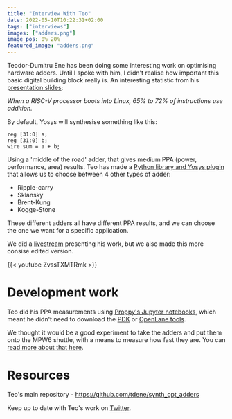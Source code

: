 ```yaml
---
title: "Interview With Teo"
date: 2022-05-10T10:22:31+02:00
tags: ["interviews"]
images: ["adders.png"]
image_pos: 0% 20%
featured_image: "adders.png"
---
```


Teodor-Dumitru Ene has been doing some interesting work on optimising hardware adders.
Until I spoke with him, I didn't realise how important this basic digital building block really is.
An interesting statistic from his [presentation slides](https://bit.ly/3MYTlCf):

*When a RISC-V processor boots into Linux, 65% to 72% of instructions use addition.*

By default, Yosys will synthesise something like this:

    reg [31:0] a;
    reg [31:0] b;
    wire sum = a + b;

Using a 'middle of the road' adder, that gives medium PPA (power, performance, area) results. 
Teo has made a [Python library and Yosys plugin](https://github.com/tdene/synth_opt_adders) that allows us to choose between 4 other types of adder:

* Ripple-carry
* Sklansky
* Brent-Kung
* Kogge-Stone

These different adders all have different PPA results, and we can choose the one we want for a specific application.

We did a [livestream](https://www.youtube.com/watch?v=P7wjB2DKAIA) presenting his work, but we also made this more consise edited version.

{{< youtube ZvssTXMTRmk >}}

# Development work

Teo did his PPA measurements using [Proppy's Jupyter notebooks](/post/asic-dev-in-the-cloud), which meant he didn't
need to download the [PDK](/terminology/pdk) or [OpenLane tools](/terminology/openlane).

We thought it would be a good experiment to take the adders and put them onto the MPW6 shuttle, with a means to measure how fast they are.
You can [read more about that here](/post/instrumenting-hardware-adders).

# Resources

Teo's main repository - https://github.com/tdene/synth_opt_adders

Keep up to date with Teo's work on [Twitter](https://twitter.com/td_ene).

